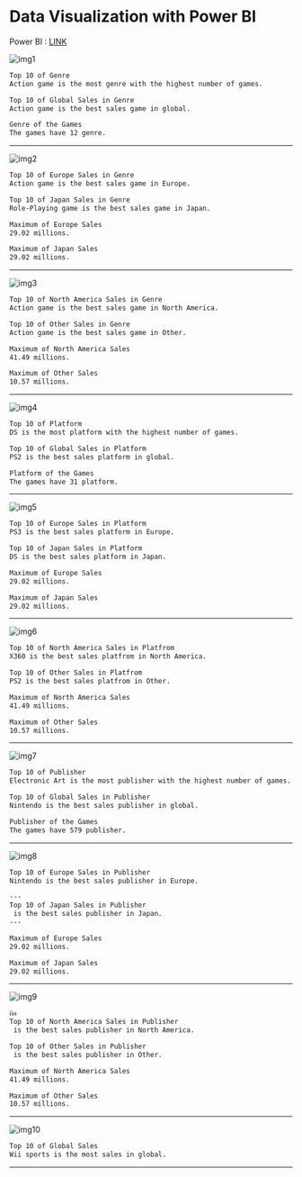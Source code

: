 # Data Visualization with Power BI

Power BI : [LINK](https://app.powerbi.com/view?r=eyJrIjoiZDdkMjlkZWUtNGY3MS00MTFmLWI4YWEtYjA1ZWU0YWY5ZGMyIiwidCI6IjZmNDQzMmRjLTIwZDItNDQxZC1iMWRiLWFjMzM4MGJhNjMzZCIsImMiOjEwfQ%3D%3D)

![img1](../assets/images/BI_Final_Page_01.png)

```txt
Top 10 of Genre
Action game is the most genre with the highest number of games.

Top 10 of Global Sales in Genre
Action game is the best sales game in global.

Genre of the Games
The games have 12 genre.
```

---
![img2](../assets/images/BI_Final_Page_02.png)

```txt
Top 10 of Europe Sales in Genre
Action game is the best sales game in Europe.

Top 10 of Japan Sales in Genre
Role-Playing game is the best sales game in Japan.

Maximum of Europe Sales
29.02 millions.

Maximum of Japan Sales
29.02 millions.
```

---

![img3](../assets/images/BI_Final_Page_03.png)

```txt
Top 10 of North America Sales in Genre
Action game is the best sales game in North America.

Top 10 of Other Sales in Genre
Action game is the best sales game in Other.

Maximum of North America Sales
41.49 millions.

Maximum of Other Sales
10.57 millions.
```

---

![img4](../assets/images/BI_Final_Page_04.png)

```txt
Top 10 of Platform
DS is the most platform with the highest number of games.

Top 10 of Global Sales in Platform
PS2 is the best sales platform in global.

Platform of the Games
The games have 31 platform.
```

---

![img5](../assets/images/BI_Final_Page_05.png)

```txt
Top 10 of Europe Sales in Platform
PS3 is the best sales platform in Europe.

Top 10 of Japan Sales in Platform
DS is the best sales platform in Japan.

Maximum of Europe Sales
29.02 millions.

Maximum of Japan Sales
29.02 millions.
```

---

![img6](../assets/images/BI_Final_Page_06.png)

```txt
Top 10 of North America Sales in Platfrom
X360 is the best sales platfrom in North America.

Top 10 of Other Sales in Platfrom
PS2 is the best sales platfrom in Other.

Maximum of North America Sales
41.49 millions.

Maximum of Other Sales
10.57 millions.
```

---

![img7](../assets/images/BI_Final_Page_07.png)

```txt
Top 10 of Publisher
Electronic Art is the most publisher with the highest number of games.

Top 10 of Global Sales in Publisher
Nintendo is the best sales publisher in global.

Publisher of the Games
The games have 579 publisher.
```

---

![img8](../assets/images/BI_Final_Page_08.png)

```txt
Top 10 of Europe Sales in Publisher
Nintendo is the best sales publisher in Europe.

---
Top 10 of Japan Sales in Publisher
 is the best sales publisher in Japan.
---

Maximum of Europe Sales
29.02 millions.

Maximum of Japan Sales
29.02 millions.
```

---

![img9](../assets/images/BI_Final_Page_09.png)

```txt
ผิด
Top 10 of North America Sales in Publisher
 is the best sales publisher in North America.

Top 10 of Other Sales in Publisher
 is the best sales publisher in Other.

Maximum of North America Sales
41.49 millions.

Maximum of Other Sales
10.57 millions.
```

---

![img10](../assets/images/BI_Final_Page_10.png)

```txt
Top 10 of Global Sales
Wii sports is the most sales in global.
```

---
